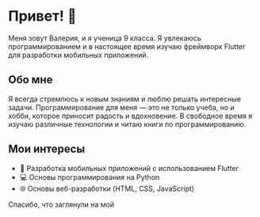 # Привет! 👋

Меня зовут Валерия, и я ученица 9 класса. Я увлекаюсь программированием и в настоящее время изучаю фреймворк Flutter для разработки мобильных приложений.

## Обо мне
Я всегда стремлюсь к новым знаниям и люблю решать интересные задачи. Программирование для меня — это не только учеба, но и хобби, которое приносит радость и вдохновение. В свободное время я изучаю различные технологии и читаю книги по программированию.

## Мои интересы
- 📱 Разработка мобильных приложений с использованием Flutter
- 💻 Основы программирования на Python
- 🌐 Основы веб-разработки (HTML, CSS, JavaScript)


Спасибо, что заглянули на мой 
